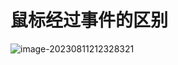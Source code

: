 # 鼠标经过事件的区别

![image-20230811212328321](C:\Users\DELL\AppData\Roaming\Typora\typora-user-images\image-20230811212328321.png)